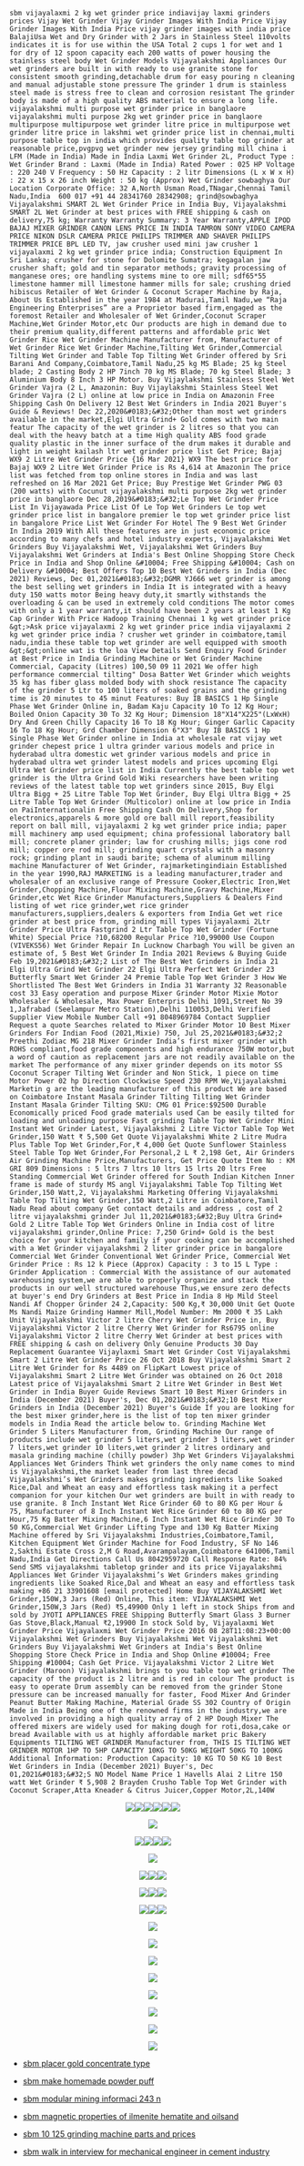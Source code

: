 
```
sbm vijayalaxmi 2 kg wet grinder price indiavijay laxmi grinders prices Vijay Wet Grinder Vijay Grinder Images With India Price Vijay Grinder Images With India Price vijay grinder images with india price BalajiUsa Wet and Dry Grinder with 2 Jars in Stainless Steel 110volts indicates it is for use within the USA Total 2 cups 1 for wet and 1 for dry of 12 spoon capacity each 200 watts of power housing the stainless steel body Wet Grinder Models Vijayalakshmi Appliances Our wet grinders are built in with ready to use granite stone for consistent smooth grinding,detachable drum for easy pouring n cleaning and manual adjustable stone pressure The grinder 1 drum is stainless steel made is stress free to clean and corrosion resistant The grinder body is made of a high quality ABS material to ensure a long life. vijayalakshmi multi purpose wet grinder price in banglaore vijayalakshmi multi purpose 2kg wet grinder price in banglaore multipurpose multipurpose wet grinder litre price in multipurpose wet grinder litre price in lakshmi wet grinder price list in chennai,multi purpose table top in india which provides quality table top grinder at reasonable price,pvgpvg wet grinder new jersey grinding mill china i LFM (Made in India) Made in India Laxmi Wet Grinder 2L, Product Type : Wet Grinder Brand : Laxmi (Made in India) Rated Power : 025 HP Voltage : 220 240 V Frequency : 50 Hz Capacity : 2 litr Dimensions (L x W x H) : 22 x 15 x 26 inch Weight : 50 kg (Approx) Wet Grinder sowbaghya Our Location Corporate Office: 32 A,North Usman Road,TNagar,Chennai Tamil Nadu,India  600 017 +91 44 28341760 28342908; grind@sowbaghya Vijayalakshmi SMART 2L Wet Grinder Price in India Buy, Vijayalakshmi SMART 2L Wet Grinder at best prices with FREE shipping & cash on delivery,75 kg; Warranty Warranty Summary: 3 Year Warranty,APPLE IPOD BAJAJ MIXER GRINDER CANON LENS PRICE IN INDIA TAMRON SONY VIDEO CAMERA PRICE NIKON DSLR CAMERA PRICE PHILIPS TRIMMER AND SHAVER PHILIPS TRIMMER PRICE BPL LED TV, jaw crusher used mini jaw crusher 1 vijayalaxmi 2 kg wet grinder price india; Construction Equipment In Sri Lanka; crusher for stone for Dolomite Sumatra; kegagalan jaw crusher shaft; gold and tin separator methods; gravity processing of manganese ores; ore handling systems mine to ore mill; sdf65*55 limestone hammer mill limestone hammer mills for sale; crushing dried hibiscus Retailer of Wet Grinder & Coconut Scraper Machine by Raja, About Us Established in the year 1984 at Madurai,Tamil Nadu,we “Raja Engineering Enterprises” are a Proprietor based firm,engaged as the foremost Retailer and Wholesaler of Wet Grinder,Coconut Scraper Machine,Wet Grinder Motor,etc Our products are high in demand due to their premium quality,different patterns and affordable pric Wet Grinder Rice Wet Grinder Machine Manufacturer from, Manufacturer of Wet Grinder Rice Wet Grinder Machine,Tilting Wet Grinder,Commercial Tilting Wet Grinder and Table Top Tilting Wet Grinder offered by Sri Barani And Company,Coimbatore,Tamil Nadu,25 kg MS Blade; 25 kg Steel blade; 2 Casting Body 2 HP 7inch 70 kg MS Blade; 70 kg Steel Blade; 3 Aluminium Body 8 Inch 3 HP Motor. Buy Vijaylakshmi Stainless Steel Wet Grinder Vajra (2 L, Amazonin: Buy Vijaylakshmi Stainless Steel Wet Grinder Vajra (2 L) online at low price in India on Amazonin Free Shipping Cash On Delivery 12 Best Wet Grinders in India 2021 Buyer's Guide & Reviews! Dec 22,2020&#0183;&#32;Other than most wet grinders available in the market,Elgi Ultra Grind+ Gold comes with two main featur The capacity of the wet grinder is 2 litres so that you can deal with the heavy batch at a time High quality ABS food grade quality plastic in the inner surface of the drum makes it durable and light in weight kailash ltr wet grinder price list Get Price; Bajaj WX9 2 Litre Wet Grinder Price {16 Mar 2021} WX9 The best price for Bajaj WX9 2 Litre Wet Grinder Price is Rs 4,614 at Amazonin The price list was fetched from top online stores in India and was last refreshed on 16 Mar 2021 Get Price; Buy Prestige Wet Grinder PWG 03 (200 watts) with Cocunut vijayalakshmi multi purpose 2kg wet grinder price in banglaore Dec 28,2019&#0183;&#32;Le Top Wet Grinder Price List In Vijayawada Price List Of Le Top Wet Grinders Le top wet grinder price list in bangalore premier le top wet grinder price list in bangalore Price List Wet Grinder For Hotel The 9 Best Wet Grinder In India 2019 With All these features are in just economic price according to many chefs and hotel industry experts, Vijayalakshmi Wet Grinders Buy Vijayalakshmi Wet, Vijayalakshmi Wet Grinders Buy Vijayalakshmi Wet Grinders at India's Best Online Shopping Store Check Price in India and Shop Online &#10004; Free Shipping &#10004; Cash on Delivery &#10004; Best Offers Top 10 Best Wet Grinders in India (Dec 2021) Reviews, Dec 01,2021&#0183;&#32;DGMR YJ666 wet grinder is among the best selling wet grinders in India It is integrated with a heavy duty 150 watts motor Being heavy duty,it smartly withstands the overloading & can be used in extremely cold conditions The motor comes with only a 1 year warranty,it should have been 2 years at least 1 Kg Cap Grinder With Price Hadoop Training Chennai 1 kg wet grinder price &gt;>Ask price vijayalaxmi 2 kg wet grinder price india vijayalaxmi 2 kg wet grinder price india ? crusher wet grinder in coimbatore,tamil nadu,india these table top wet grinder are well equipped with smooth &gt;&gt;online wat is the loa View Details Send Enquiry Food Grinder at Best Price in India Grinding Machine or Wet Grinder Machine Commercial, Capacity (Litres) 100,50 09 11 2021 We offer high performance commercial tilting" Dosa Batter Wet Grinder which weights 35 kg has fiber glass molded body with shock resistance The capacity of the grinder 5 Ltr to 100 liters of soaked grains and the grinding time is 20 minutes to 45 minut Features: Buy IB BASICS 1 Hp Single Phase Wet Grinder Online in, Badam Kaju Capacity 10 To 12 Kg Hour; Boiled Onion Capacity 30 To 32 Kg Hour; Dimension 18"X14"X225"(LxWxH) Dry And Green Chilly Capacity 16 To 18 Kg Hour; Ginger Garlic Capacity 16 To 18 Kg Hour; Grd Chamber Dimension 6"X3" Buy IB BASICS 1 Hp Single Phase Wet Grinder online in India at wholesale rat vijay wet grinder chepest price 1 ultra grinder various models and price in hyderabad ultra domestic wet grinder various models and price in hyderabad ultra wet grinder latest models and prices upcoming Elgi Ultra Wet Grinder price list in India Currently the best table top wet grinder is the Ultra Grind Gold Wiki researchers have been writing reviews of the latest table top wet grinders since 2015, Buy Elgi Ultra Bigg + 25 Litre Table Top Wet Grinder, Buy Elgi Ultra Bigg + 25 Litre Table Top Wet Grinder (Multicolor) online at low price in India on PaiInternationalin Free Shipping Cash On Delivery,Shop for electronics,apparels & more gold ore ball mill report,feasibility report on ball mill, vijayalaxmi 2 kg wet grinder price india; paper mill machinery amp used equipment; china professional laboratory ball mill; concrete planer grinder; law for crushing mills; jigs cone rod mill; copper ore rod mill; grinding quart crystals with a masonry rock; grinding plant in saudi barite; schema of aluminum milling machine Manufacturer of Wet Grinder, rajmarketingindiain Established in the year 1990,RAJ MARKETING is a leading manufacturer,trader and wholesaler of an exclusive range of Pressure Cooker,Electric Iron,Wet Grinder,Chopping Machine,Flour Mixing Machine,Gravy Machine,Mixer Grinder,etc Wet Rice Grinder Manufacturers,Suppliers & Dealers Find listing of wet rice grinder,wet rice grinder manufacturers,suppliers,dealers & exporters from India Get wet rice grinder at best price from, grinding mill types Vijayalaxmi 2Ltr Grinder Price Ultra Fastgrind 2 Ltr Table Top Wet Grinder (Fortune White) Special Price ?10,68200 Regular Price ?10,99000 Use Coupon (VIVEKS56) Wet Grinder Repair In Lucknow Charbagh You will be given an estimate of, 5 Best Wet Grinder In India 2021 Reviews & Buying Guide Feb 19,2021&#0183;&#32;2 List of The Best Wet Grinders in India 21 Elgi Ultra Grind Wet Grinder 22 Elgi Ultra Perfect Wet Grinder 23 Butterfly Smart Wet Grinder 24 Premie Table Top Wet Grinder 3 How We Shortlisted The Best Wet Grinders in India 31 Warranty 32 Reasonable cost 33 Easy operation and purpose Mixer Grinder Motor Mixie Motor Wholesaler & Wholesale, Max Power Enterpris Delhi 1091,Street No 39 1,Jafrabad (Seelampur Metro Station),Delhi 110053,Delhi Verified Supplier View Mobile Number Call +91 8048969784 Contact Supplier Request a quote Searches related to Mixer Grinder Motor 10 Best Mixer Grinders For Indian Food (2021,Mixie) 750, Jul 25,2021&#0183;&#32;2 Preethi Zodiac MG 218 Mixer Grinder India’s first mixer grinder with ROHS compliant,food grade components and high endurance 750W motor,but a word of caution as replacement jars are not readily available on the market The performance of any mixer grinder depends on its motor SS Coconut Scraper Tilting Wet Grinder and Non Stick, 1 piece on time Motor Power 02 hp Direction Clockwise Speed 230 RPM We,Vijayalakshmi Marketin g are the leading manufacturer of this product We are based on Coimbatore Instant Masala Grinder Tilting Tilting Wet Grinder Instant Masala Grinder Tilting SKU: CMG 01 Price:$92500 Durable Economically priced Food grade materials used Can be easily tilted for loading and unloading purpose Fast grinding Table Top Wet Grinder Mini Instant Wet Grinder Latest, Vijayalakshmi 2 Litre Victor Table Top Wet Grinder,150 Watt ₹ 5,500 Get Quote Vijayalakshmi White 2 Litre Mudra Plus Table Top Wet Grinder,For,₹ 4,000 Get Quote Sunflower Stainless Steel Table Top Wet Grinder,For Personal,2 L ₹ 2,198 Get, Air Grinders Air Grinding Machine Price,Manufacturers, Get Price Quote Item No : KM GRI 809 Dimensions : 5 ltrs 7 ltrs 10 ltrs 15 lrts 20 ltrs Free Standing Commercial Wet Grinder offered for South Indian Kitchen Inner frame is made of sturdy MS angl Vijayalakshmi Table Top Tilting Wet Grinder,150 Watt,2, Vijayalakshmi Marketing Offering Vijayalakshmi Table Top Tilting Wet Grinder,150 Watt,2 Litre in Coimbatore,Tamil Nadu Read about company Get contact details and address , cost of 2 litre vijayalakshmi grinder Jul 11,2021&#0183;&#32;Buy Ultra Grind+ Gold 2 Litre Table Top Wet Grinders Online in India cost of litre vijayalakshmi grinder,Online Price: 7,250 Grind+ Gold is the best choice for your kitchen and family if your cooking can be accomplished with a Wet Grinder vijayalakshmi 2 liter grinder price in bangalore Commercial Wet Grinder Conventional Wet Grinder Price, Commercial Wet Grinder Price : Rs 12 k Piece (Approx) Capacity : 3 to 15 L Type : Grinder Application : Commercial With the assistance of our automated warehousing system,we are able to properly organize and stack the products in our well structured warehouse Thus,we ensure zero defects at buyer's end Dry Grinders at Best Price in India 8 Hp Mild Steel Nandi Af Chopper Grinder 24 2,Capacity: 500 Kg,₹ 30,000 Unit Get Quote Ms Nandi Maize Grinding Hammer Mill,Model Number: Mm 2000 ₹ 35 Lakh Unit Vijayalakshmi Victor 2 litre Cherry Wet Grinder Price in, Buy Vijayalakshmi Victor 2 litre Cherry Wet Grinder for Rs6795 online Vijayalakshmi Victor 2 litre Cherry Wet Grinder at best prices with FREE shipping & cash on delivery Only Genuine Products 30 Day Replacement Guarantee Vijaylaxmi Smart Wet Grinder Cost Vijayalakshmi Smart 2 Litre Wet Grinder Price 26 Oct 2018 Buy Vijayalakshmi Smart 2 Litre Wet Grinder for Rs 4489 on FlipKart Lowest price of Vijayalakshmi Smart 2 Litre Wet Grinder was obtained on 26 Oct 2018 Latest price of Vijayalakshmi Smart 2 Litre Wet Grinder in Best Wet Grinder in India Buyer Guide Reviews Smart 10 Best Mixer Grinders in India (December 2021) Buyer's, Dec 01,2021&#0183;&#32;10 Best Mixer Grinders in India (December 2021) Buyer's Guide If you are looking for the best mixer grinder,here is the list of top ten mixer grinder models in India Read the article below to. Grinding Machine Wet Grinder 5 Liters Manufacturer from, Grinding Machine Our range of products include wet grinder 5 liters,wet grinder 3 liters,wet grinder 7 liters,wet grinder 10 liters,wet grinder 2 litres ordinary and masala grinding machine (chilly powder) 3hp Wet Grinders Vijayalakshmi Appliances Wet Grinders Think wet grinders the only name comes to mind is Vijayalakshmi,the market leader from last three decad Vijayalakshmi’s Wet Grinders makes grinding ingredients like Soaked Rice,Dal and Wheat an easy and effortless task making it a perfect companion for your kitchen Our wet grinders are built in with ready to use granite. 8 Inch Instant Wet Rice Grinder 60 to 80 KG per Hour & 75, Manufacturer of 8 Inch Instant Wet Rice Grinder 60 to 80 KG per Hour,75 Kg Batter Mixing Machine,6 Inch Instant Wet Rice Grinder 30 To 50 KG,Commercial Wet Grinder Lifting Type and 130 Kg Batter Mixing Machine offered by Sri Vijayalakshmi Industries,Coimbatore,Tamil, Kitchen Equipment Wet Grinder Machine for Food Industry, SF No 146 2,Sakthi Estate Cross 2,M G Road,Avarampalayam,Coimbatore 641006,Tamil Nadu,India Get Directions Call Us 8042959720 Call Response Rate: 84% Send SMS vijayalakshmi tabletop grinder and its price Vijayalakshmi Appliances Wet Grinder Vijayalakshmi’s Wet Grinders makes grinding ingredients like Soaked Rice,Dal and Wheat an easy and effortless task making +86 21 33901608 [email protected] Home Buy VIJAYALAKSHMI Wet Grinder,150W,3 Jars (Red) Online, This item: VIJAYALAKSHMI Wet Grinder,150W,3 Jars (Red) ₹5,49900 Only 1 left in stock Ships from and sold by JYOTI APPLIANCES FREE Shipping Butterfly Smart Glass 3 Burner Gas Stove,Black,Manual ₹2,19900 In stock Sold by, Vijayalaxmi Wet Grinder Price Vijayalaxmi Wet Grinder Price 2016 08 28T11:08:23+00:00 Vijayalakshmi Wet Grinders Buy Vijayalakshmi Wet Vijayalakshmi Wet Grinders Buy Vijayalakshmi Wet Grinders at India's Best Online Shopping Store Check Price in India and Shop Online #10004; Free Shipping #10004; Cash Get Price. Vijayalakshmi Victor 2 Litre Wet Grinder (Maroon) Vijayalakshmi brings to you table top wet grinder The capacity of the product is 2 litre and is red in colour The product is easy to operate Drum assembly can be removed from the grinder Stone pressure can be increased manually for faster, Food Mixer And Grinder Peanut Butter Making Machine, Material Grade SS 302 Country of Origin Made in India Being one of the renowned firms in the industry,we are involved in providing a high quality array of 2 HP Dough Mixer The offered mixers are widely used for making dough for roti,dosa,cake or bread Available with us at highly affordable market pric Bakery Equipments TILTING WET GRINDER Manufacturer from, THIS IS TILTING WET GRINDER MOTOR 1HP TO 5HP CAPACITY 10KG TO 50KG WEIGHT 50KG TO 100KG Additional Information: Production Capacity: 10 KG TO 50 KG 10 Best Wet Grinders in India (December 2021) Buyer's, Dec 01,2021&#0183;&#32;S NO Model Name Price 1 Havells Alai 2 Litre 150 watt Wet Grinder ₹ 5,908 2 Brayden Crusho Table Top Wet Grinder with Coconut Scraper,Atta Kneader & Citrus Juicer,Copper Motor,2L,140W 
```

<div align="center">
  
<a rel="nofollow" href="https://m.shibang-china.com?f=github&k=sbm+vijayalaxmi+2+kg+wet+grinder+price+india"><img src="https://static.shibang-china.com/en/l.png"></a><img src="https://static.shibang-china.com/en/hw.png"><a rel="nofollow" href="https://m.shibang-china.com/product/?f=github&k=sbm+vijayalaxmi+2+kg+wet+grinder+price+india"><img src="https://static.shibang-china.com/en/p.png"></a><a rel="nofollow" href="https://m.shibang-china.com/cases/?f=github&k=sbm+vijayalaxmi+2+kg+wet+grinder+price+india"><img src="https://static.shibang-china.com/en/c.png"></a><a rel="nofollow" href="https://m.shibang-china.com/news/?f=github&k=sbm+vijayalaxmi+2+kg+wet+grinder+price+india"><img src="https://static.shibang-china.com/en/n.png"></a><a rel="nofollow" href="https://m.shibang-china.com?f=github&k=sbm+vijayalaxmi+2+kg+wet+grinder+price+india"><img src="https://static.shibang-china.com/en/m.png"></a>

<a rel="nofollow" href="https://m.shibang-china.com/product/?f=github&k=sbm+vijayalaxmi+2+kg+wet+grinder+price+india"><img src="https://static.shibang-china.com/en/b.jpg"></a>
  
<a rel="nofollow" href="https://m.shibang-china.com/solution-aggregate.html?f=github&k=sbm+vijayalaxmi+2+kg+wet+grinder+price+india"><img src="https://static.shibang-china.com/en/a.jpg"></a><a rel="nofollow" href="https://m.shibang-china.com/solution-mine.html?f=github&k=sbm+vijayalaxmi+2+kg+wet+grinder+price+india"><img src="https://static.shibang-china.com/en/m.jpg"></a><a rel="nofollow" href="https://m.shibang-china.com/solution-mill.html?f=github&k=sbm+vijayalaxmi+2+kg+wet+grinder+price+india"><img src="https://static.shibang-china.com/en/g.jpg"></a><a rel="nofollow" href="https://m.shibang-china.com/solution-epc.html?f=github&k=sbm+vijayalaxmi+2+kg+wet+grinder+price+india"><img src="https://static.shibang-china.com/en/e.jpg"></a>

<a rel="nofollow" href="https://m.shibang-china.com/product/?f=github&k=sbm+vijayalaxmi+2+kg+wet+grinder+price+india"><img src="https://static.shibang-china.com/en/a-p.png"></a>

<a rel="nofollow" href="https://m.shibang-china.com/product/crusher/c6x.html?f=github&k=sbm+vijayalaxmi+2+kg+wet+grinder+price+india"><img src="https://static.shibang-china.com/en/j.jpg"></a><a rel="nofollow" href="https://m.shibang-china.com/product/crusher/ci5x.html?f=github&k=sbm+vijayalaxmi+2+kg+wet+grinder+price+india"><img src="https://static.shibang-china.com/en/i.jpg"></a><a rel="nofollow" href="https://m.shibang-china.com/product/crusher/hst.html?f=github&k=sbm+vijayalaxmi+2+kg+wet+grinder+price+india"><img src="https://static.shibang-china.com/en/c.jpg"></a>

<a rel="nofollow" href="https://m.shibang-china.com/product/mill/mtw.html?f=github&k=sbm+vijayalaxmi+2+kg+wet+grinder+price+india"><img src="https://static.shibang-china.com/en/mtw.jpg"></a><a rel="nofollow" href="https://m.shibang-china.com/product/mill/scm.html?f=github&k=sbm+vijayalaxmi+2+kg+wet+grinder+price+india"><img src="https://static.shibang-china.com/en/scm.jpg"></a><a rel="nofollow" href="https://m.shibang-china.com/product/mill/lm.html?f=github&k=sbm+vijayalaxmi+2+kg+wet+grinder+price+india"><img src="https://static.shibang-china.com/en/lm.jpg"></a>

<a rel="nofollow" href="https://m.shibang-china.com/product/sand/vsi6x.html?f=github&k=sbm+vijayalaxmi+2+kg+wet+grinder+price+india"><img src="https://static.shibang-china.com/en/6x.jpg"></a><a rel="nofollow" href="https://m.shibang-china.com/product/sand/vu.html?f=github&k=sbm+vijayalaxmi+2+kg+wet+grinder+price+india"><img src="https://static.shibang-china.com/en/vu.jpg"></a><a rel="nofollow" href="https://m.shibang-china.com/product/mobile/klun.html?f=github&k=sbm+vijayalaxmi+2+kg+wet+grinder+price+india"><img src="https://static.shibang-china.com/en/k.jpg"></a>

<a rel="nofollow" href="https://m.shibang-china.com/cases/?f=github&k=sbm+vijayalaxmi+2+kg+wet+grinder+price+india"><img src="https://static.shibang-china.com/en/case.png"></a>

<a rel="nofollow" href="https://m.shibang-china.com/cases/aggregate/202.html?f=github&k=sbm+vijayalaxmi+2+kg+wet+grinder+price+india"><img src="https://static.shibang-china.com/en/c-1.jpg"></a>

<a rel="nofollow" href="https://m.shibang-china.com/cases/aggregate/203.html?f=github&k=sbm+vijayalaxmi+2+kg+wet+grinder+price+india"><img src="https://static.shibang-china.com/en/c-2.jpg"></a>

<a rel="nofollow" href="https://m.shibang-china.com/cases/mill/123.html?f=github&k=sbm+vijayalaxmi+2+kg+wet+grinder+price+india"><img src="https://static.shibang-china.com/en/c-3.jpg"></a>

<a rel="nofollow" href="https://m.shibang-china.com/contact_us.html?f=github&k=sbm+vijayalaxmi+2+kg+wet+grinder+price+india"><img src="https://static.shibang-china.com/en/contact.png"></a>

<a rel="nofollow" href="https://swt.shibang-china.com/?f=github&k=sbm+vijayalaxmi+2+kg+wet+grinder+price+india"><img src="https://static.shibang-china.com/en/chat.png"></a>

<a rel="nofollow" href="https://whatsapp.shibangsoft.com/WhatsApp.php?f=github&k=sbm+vijayalaxmi+2+kg+wet+grinder+price+india"><img src="https://static.shibang-china.com/en/whatsapp.png"></a>

<a rel="nofollow" href="https://m.shibang-china.com/?f=github&k=sbm+vijayalaxmi+2+kg+wet+grinder+price+india"><img src="https://static.shibang-china.com/en/website.png"></a>

</div>


* [sbm placer gold concentrate type](sbm%20placer%20gold%20concentrate%20type.md)

* [sbm make homemade powder puff](sbm%20make%20homemade%20powder%20puff.md)

* [sbm modular mining informaci 243 n](sbm%20modular%20mining%20informaci%20243%20n.md)

* [sbm magnetic properties of ilmenite hematite and oilsand](sbm%20magnetic%20properties%20of%20ilmenite%20hematite%20and%20oilsand.md)

* [sbm 10 125 grinding machine parts and prices](sbm%2010%20125%20grinding%20machine%20parts%20and%20prices.md)

* [sbm walk in interview for mechanical engineer in cement industry](sbm%20walk%20in%20interview%20for%20mechanical%20engineer%20in%20cement%20industry.md)